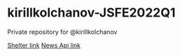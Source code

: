 # kirillkolchanov-JSFE2022Q1
Private repository for @kirillkolchanov

[Shelter link](https://rolling-scopes-school.github.io/kirillkolchanov-JSFE2022Q1/shelter/)
[News Api link](https://rolling-scopes-school.github.io/kirillkolchanov-JSFE2022Q1/news-api/)

